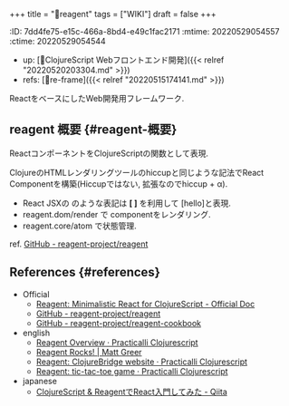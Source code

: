 +++
title = "📝reagent"
tags = ["WIKI"]
draft = false
+++

:ID:       7dd4fe75-e15c-466a-8bd4-e49c1fac2171
:mtime:    20220529054557
:ctime:    20220529054544

-   up: [📝ClojureScript Webフロントエンド開発]({{< relref "20220520203304.md" >}})
-   refs: [📝re-frame]({{< relref "20220515174141.md" >}})

ReactをベースにしたWeb開発用フレームワーク.


## reagent 概要 {#reagent-概要}

ReactコンポーネントをClojureScriptの関数として表現.

ClojureのHTMLレンダリングツールのhiccupと同じような記法でReact Componentを構築(Hiccupではない, 拡張なのでhiccup + α).

-   React JSXの <Hello /> のような表記は **[ ]** を利用して [hello]と表現.
-   reagent.dom/render で componentをレンダリング.
-   reagent.core/atom で状態管理.

ref. [GitHub - reagent-project/reagent](https://github.com/reagent-project/reagent)


## References {#references}

-   Official
    -   [Reagent: Minimalistic React for ClojureScript - Official Doc](https://reagent-project.github.io/)
    -   [GitHub - reagent-project/reagent](https://github.com/reagent-project/reagent)
    -   [GitHub - reagent-project/reagent-cookbook](https://github.com/reagent-project/reagent-cookbook)
-   english
    -   [Reagent Overview · Practicalli Clojurescript](https://practical.li/clojurescript/reagent/)
    -   [Reagent Rocks! | Matt Greer](https://mattgreer.dev/blog/reagent-rocks/#on-to-reagent)
    -   [Reagent: ClojureBridge website · Practicalli Clojurescript](https://practical.li/clojurescript/web-design-basics/clojurebridge-london-website/)
    -   [Reagent: tic-tac-toe game · Practicalli Clojurescript](https://practical.li/clojurescript/reagent-projects/tic-tac-toe/)
-   japanese
    -   [ClojureScript & ReagentでReact入門してみた - Qiita](https://qiita.com/lagenorhynque/items/7c049f3c3b967ee777ac)

